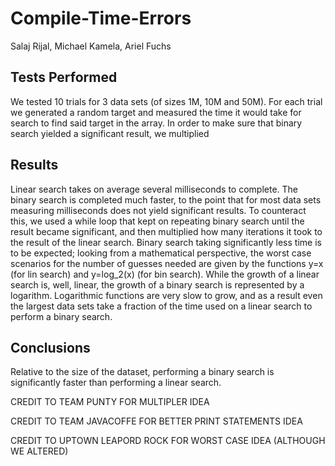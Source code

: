 # Compile-Time-Errors
Salaj Rijal, Michael Kamela, Ariel Fuchs

## Tests Performed
We tested 10 trials for 3 data sets (of sizes 1M, 10M and 50M). For each trial we generated a random target and measured the time it would take for search to find said target in the array. In order to make sure that binary search yielded a significant result, we multiplied 

## Results
Linear search takes on average several milliseconds to complete. The binary search is completed much faster, to the point that for most data sets measuring milliseconds does not yield significant results. To counteract this, we used a while loop that kept on repeating binary search until the result became significant, and then multiplied how many iterations it took to the result of the linear search. Binary search taking significantly less time is to be expected; looking from a mathematical perspective, the worst case scenarios for the number of guesses needed are given by the functions y=x (for lin search) and y=log_2(x) (for bin search). While the growth of a linear search is, well, linear, the growth of a binary search is represented by a logarithm. Logarithmic functions are very slow to grow, and as a result even the largest data sets take a fraction of the time used on a linear search to perform a binary search.

## Conclusions
Relative to the size of the dataset, performing a binary search is significantly faster than performing a linear search.

CREDIT TO TEAM PUNTY FOR MULTIPLER IDEA

CREDIT TO TEAM JAVACOFFE FOR BETTER PRINT STATEMENTS IDEA

CREDIT TO UPTOWN LEAPORD ROCK FOR WORST CASE IDEA (ALTHOUGH WE ALTERED)
